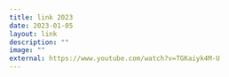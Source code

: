 ```yaml
---
title: link 2023
date: 2023-01-05
layout: link
description: ""
image: ""
external: https://www.youtube.com/watch?v=TGKaiyk4M-U
---
```

